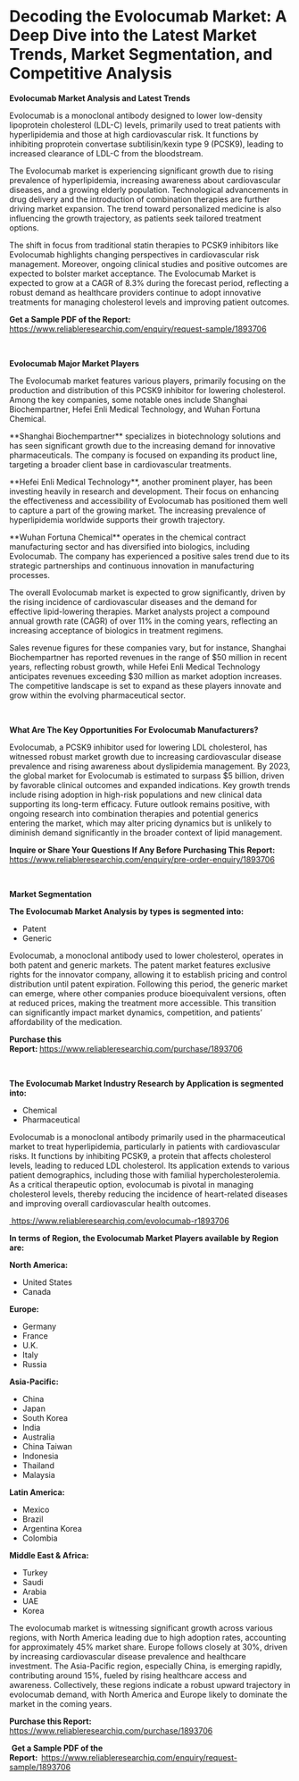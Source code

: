 <p><h1>Decoding the Evolocumab Market: A Deep Dive into the Latest Market Trends, Market Segmentation, and Competitive Analysis</h1></p><p><strong>Evolocumab Market Analysis and Latest Trends</strong></p>
<p><p>Evolocumab is a monoclonal antibody designed to lower low-density lipoprotein cholesterol (LDL-C) levels, primarily used to treat patients with hyperlipidemia and those at high cardiovascular risk. It functions by inhibiting proprotein convertase subtilisin/kexin type 9 (PCSK9), leading to increased clearance of LDL-C from the bloodstream. </p><p>The Evolocumab market is experiencing significant growth due to rising prevalence of hyperlipidemia, increasing awareness about cardiovascular diseases, and a growing elderly population. Technological advancements in drug delivery and the introduction of combination therapies are further driving market expansion. The trend toward personalized medicine is also influencing the growth trajectory, as patients seek tailored treatment options. </p><p>The shift in focus from traditional statin therapies to PCSK9 inhibitors like Evolocumab highlights changing perspectives in cardiovascular risk management. Moreover, ongoing clinical studies and positive outcomes are expected to bolster market acceptance. The Evolocumab Market is expected to grow at a CAGR of 8.3% during the forecast period, reflecting a robust demand as healthcare providers continue to adopt innovative treatments for managing cholesterol levels and improving patient outcomes.</p></p>
<p><strong>Get a Sample PDF of the Report:&nbsp;</strong> <a href="https://www.reliableresearchiq.com/enquiry/request-sample/1893706?utm_campaign=3723&utm_medium=2&utm_source=Github&utm_content=ia&utm_term=19042025&utm_id=evolocumab">https://www.reliableresearchiq.com/enquiry/request-sample/1893706</a></p>
<p>&nbsp;</p>
<p><strong>Evolocumab Major Market Players</strong></p>
<p><p>The Evolocumab market features various players, primarily focusing on the production and distribution of this PCSK9 inhibitor for lowering cholesterol. Among the key companies, some notable ones include Shanghai Biochempartner, Hefei Enli Medical Technology, and Wuhan Fortuna Chemical.</p><p>**Shanghai Biochempartner** specializes in biotechnology solutions and has seen significant growth due to the increasing demand for innovative pharmaceuticals. The company is focused on expanding its product line, targeting a broader client base in cardiovascular treatments.</p><p>**Hefei Enli Medical Technology**, another prominent player, has been investing heavily in research and development. Their focus on enhancing the effectiveness and accessibility of Evolocumab has positioned them well to capture a part of the growing market. The increasing prevalence of hyperlipidemia worldwide supports their growth trajectory.</p><p>**Wuhan Fortuna Chemical** operates in the chemical contract manufacturing sector and has diversified into biologics, including Evolocumab. The company has experienced a positive sales trend due to its strategic partnerships and continuous innovation in manufacturing processes.</p><p>The overall Evolocumab market is expected to grow significantly, driven by the rising incidence of cardiovascular diseases and the demand for effective lipid-lowering therapies. Market analysts project a compound annual growth rate (CAGR) of over 11% in the coming years, reflecting an increasing acceptance of biologics in treatment regimens.</p><p>Sales revenue figures for these companies vary, but for instance, Shanghai Biochempartner has reported revenues in the range of $50 million in recent years, reflecting robust growth, while Hefei Enli Medical Technology anticipates revenues exceeding $30 million as market adoption increases. The competitive landscape is set to expand as these players innovate and grow within the evolving pharmaceutical sector.</p></p>
<p>&nbsp;</p>
<p><strong>What Are The Key Opportunities For Evolocumab Manufacturers?</strong></p>
<p><p>Evolocumab, a PCSK9 inhibitor used for lowering LDL cholesterol, has witnessed robust market growth due to increasing cardiovascular disease prevalence and rising awareness about dyslipidemia management. By 2023, the global market for Evolocumab is estimated to surpass $5 billion, driven by favorable clinical outcomes and expanded indications. Key growth trends include rising adoption in high-risk populations and new clinical data supporting its long-term efficacy. Future outlook remains positive, with ongoing research into combination therapies and potential generics entering the market, which may alter pricing dynamics but is unlikely to diminish demand significantly in the broader context of lipid management.</p></p>
<p><strong>Inquire or Share Your Questions If Any Before Purchasing This Report:</strong> <a href="https://www.reliableresearchiq.com/enquiry/pre-order-enquiry/1893706?utm_campaign=3723&utm_medium=2&utm_source=Github&utm_content=ia&utm_term=19042025&utm_id=evolocumab">https://www.reliableresearchiq.com/enquiry/pre-order-enquiry/1893706</a></p>
<p>&nbsp;</p>
<p><strong>Market Segmentation</strong></p>
<p><strong>The Evolocumab Market Analysis by types is segmented into:</strong></p>
<p><ul><li>Patent</li><li>Generic</li></ul></p>
<p><p>Evolocumab, a monoclonal antibody used to lower cholesterol, operates in both patent and generic markets. The patent market features exclusive rights for the innovator company, allowing it to establish pricing and control distribution until patent expiration. Following this period, the generic market can emerge, where other companies produce bioequivalent versions, often at reduced prices, making the treatment more accessible. This transition can significantly impact market dynamics, competition, and patients’ affordability of the medication.</p></p>
<p><strong>Purchase this Report:&nbsp;</strong><a href="https://www.reliableresearchiq.com/purchase/1893706?utm_campaign=3723&utm_medium=2&utm_source=Github&utm_content=ia&utm_term=19042025&utm_id=evolocumab">https://www.reliableresearchiq.com/purchase/1893706</a></p>
<p>&nbsp;</p>
<p><strong>The Evolocumab Market Industry Research by Application is segmented into:</strong></p>
<p><ul><li>Chemical</li><li>Pharmaceutical</li></ul></p>
<p><p>Evolocumab is a monoclonal antibody primarily used in the pharmaceutical market to treat hyperlipidemia, particularly in patients with cardiovascular risks. It functions by inhibiting PCSK9, a protein that affects cholesterol levels, leading to reduced LDL cholesterol. Its application extends to various patient demographics, including those with familial hypercholesterolemia. As a critical therapeutic option, evolocumab is pivotal in managing cholesterol levels, thereby reducing the incidence of heart-related diseases and improving overall cardiovascular health outcomes.</p></p>
<p><a href="https://www.reliableresearchiq.com/evolocumab-r1893706?utm_campaign=3723&utm_medium=2&utm_source=Github&utm_content=ia&utm_term=19042025&utm_id=evolocumab">&nbsp;https://www.reliableresearchiq.com/evolocumab-r1893706</a></p>
<p><strong>In terms of Region, the Evolocumab Market Players available by Region are:</strong></p>
<p>
    <p> <strong> North America: </strong>
        <ul>
            <li>United States</li>
            <li>Canada</li>
        </ul>
        </p> 
    <p> <strong> Europe: </strong>
        <ul>
            <li>Germany</li>
            <li>France</li>
            <li>U.K.</li>
            <li>Italy</li>
            <li>Russia</li>
        </ul>
        </p> 
    <p> <strong> Asia-Pacific: </strong>
        <ul>
            <li>China</li>
            <li>Japan</li>
            <li>South Korea</li>
            <li>India</li>
            <li>Australia</li>
            <li>China Taiwan</li>
            <li>Indonesia</li>
            <li>Thailand</li>
            <li>Malaysia</li>
        </ul>
        </p> 
    <p> <strong> Latin America: </strong>
        <ul>
            <li>Mexico</li>
            <li>Brazil</li>
            <li>Argentina Korea</li>
            <li>Colombia</li>
        </ul>
        </p> 
    <p> <strong> Middle East & Africa: </strong>
        <ul>
            <li>Turkey</li>
            <li>Saudi</li>
            <li>Arabia</li>
            <li>UAE</li>
            <li>Korea</li>
        </ul>
    </p>
    </p>
<p><p>The evolocumab market is witnessing significant growth across various regions, with North America leading due to high adoption rates, accounting for approximately 45% market share. Europe follows closely at 30%, driven by increasing cardiovascular disease prevalence and healthcare investment. The Asia-Pacific region, especially China, is emerging rapidly, contributing around 15%, fueled by rising healthcare access and awareness. Collectively, these regions indicate a robust upward trajectory in evolocumab demand, with North America and Europe likely to dominate the market in the coming years.</p></p>
<p><strong>Purchase this Report: </strong><a href="https://www.reliableresearchiq.com/purchase/1893706?utm_campaign=3723&utm_medium=2&utm_source=Github&utm_content=ia&utm_term=19042025&utm_id=evolocumab">https://www.reliableresearchiq.com/purchase/1893706</a></p>
<p>&nbsp;<strong>Get a Sample PDF of the Report:&nbsp;&nbsp;</strong><a href="https://www.reliableresearchiq.com/enquiry/request-sample/1893706?utm_campaign=3723&utm_medium=2&utm_source=Github&utm_content=ia&utm_term=19042025&utm_id=evolocumab">https://www.reliableresearchiq.com/enquiry/request-sample/1893706</a></p>
<p><strong></strong></p>
<p><p></p><p></p><p></p></p>